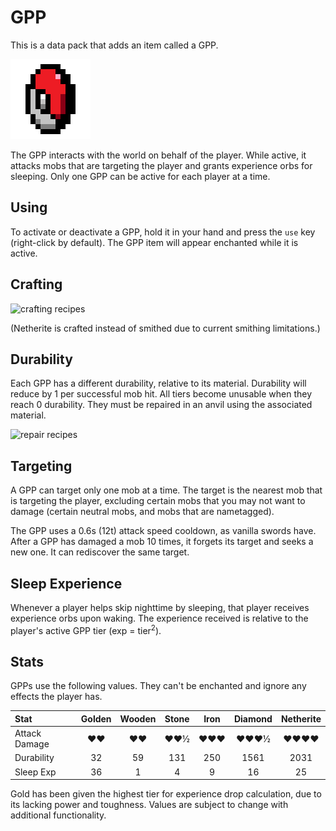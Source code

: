 # GPP

This is a data pack that adds an item called a GPP.

![icon](https://github.com/SmashPortal-s-Datapacks/GPP/blob/main/pack.png?raw=true)

The GPP interacts with the world on behalf of the player. While active, it attacks mobs that are targeting the player and grants experience orbs for sleeping. Only one GPP can be active for each player at a time.

## Using

To activate or deactivate a GPP, hold it in your hand and press the `use` key (right-click by default). The GPP item will appear enchanted while it is active.

## Crafting

![crafting recipes](https://i.imgur.com/lOEoSdz.gif)

(Netherite is crafted instead of smithed due to current smithing limitations.)

## Durability

Each GPP has a different durability, relative to its material. Durability will reduce by 1 per successful mob hit. All tiers become unusable when they reach 0 durability. They must be repaired in an anvil using the associated material.

![repair recipes](https://i.imgur.com/2PeDNgE.gif)

## Targeting

A GPP can target only one mob at a time. The target is the nearest mob that is targeting the player, excluding certain mobs that you may not want to damage (certain neutral mobs, and mobs that are nametagged).

The GPP uses a 0.6s (12t) attack speed cooldown, as vanilla swords have. After a GPP has damaged a mob 10 times, it forgets its target and seeks a new one. It can rediscover the same target.

## Sleep Experience

Whenever a player helps skip nighttime by sleeping, that player receives experience orbs upon waking. The experience received is relative to the player's active GPP tier (exp = tier<sup>2</sup>).

## Stats

GPPs use the following values. They can't be enchanted and ignore any effects the player has.

|**Stat**|**Golden**|**Wooden**|**Stone**|**Iron**|**Diamond**|**Netherite**|
|:-|:-:|:-:|:-:|:-:|:-:|:-:|
|Attack Damage|♥♥|♥♥|♥♥½|♥♥♥|♥♥♥½|♥♥♥♥|
|Durability|32|59|131|250|1561|2031|
|Sleep Exp|36|1|4|9|16|25|

Gold has been given the highest tier for experience drop calculation, due to its lacking power and toughness. Values are subject to change with additional functionality.
